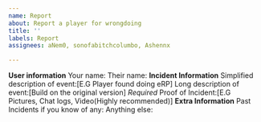 ```yaml
---
name: Report
about: Report a player for wrongdoing
title: ''
labels: Report
assignees: aNem0, sonofabitchcolumbo, Ashennx

---
```


**User information**
Your name:
Their name:
**Incident Information**
Simplified description of event:[E.G Player found doing eRP]
Long description of event:[Build on the original version]
*Required* Proof of Incident:[E.G Pictures, Chat logs, Video(Highly recommended)]
**Extra Information**
Past Incidents if you know of any: 
Anything else:
